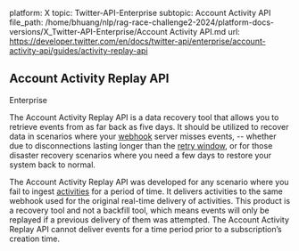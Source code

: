 platform: X
topic: Twitter-API-Enterprise
subtopic: Account Activity API
file_path: /home/bhuang/nlp/rag-race-challenge2-2024/platform-docs-versions/X_Twitter-API-Enterprise/Account Activity API.md
url: https://developer.twitter.com/en/docs/twitter-api/enterprise/account-activity-api/guides/activity-replay-api


## Account Activity Replay API

Enterprise

The Account Activity Replay API is a data recovery tool that allows you to retrieve events from as far back as five days. It should be utilized to recover data in scenarios where your [webhook](https://developer.twitter.com/content/developer-twitter/en/docs/twitter-api/enterprise/account-activity-api/api-reference/aaa-enterprise) server misses events, -- whether due to disconnections lasting longer than the [retry window](https://developer.twitter.com/content/developer-twitter/en/docs/twitter-api/enterprise/account-activity-api/guides/activity-retries), or for those disaster recovery scenarios where you need a few days to restore your system back to normal.

The Account Activity Replay API was developed for any scenario where you fail to ingest [activities](https://developer.twitter.com/content/developer-twitter/en/docs/twitter-api/enterprise/account-activity-api/overview) for a period of time. It delivers activities to the same webhook used for the original real-time delivery of activities. This product is a recovery tool and not a backfill tool, which means events will only be replayed if a previous delivery of them was attempted. The Account Activity Replay API cannot deliver events for a time period prior to a subscription’s creation time.